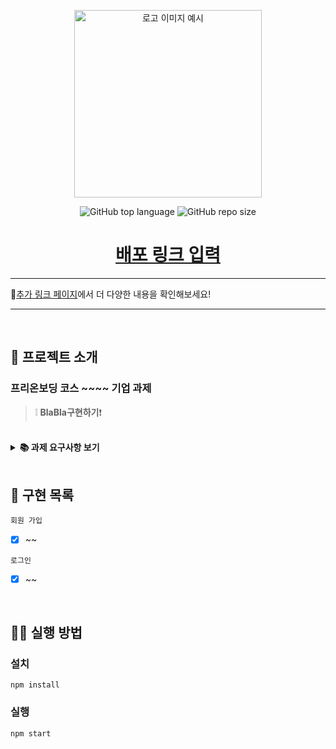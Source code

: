 <p align='middle'>
  <a href='https://github.com/ONE-TED/init_convention'>
    <img src='https://www.solarconnect.kr/assets/img/common/sc-logo.svg' width="300px;" alt="로고 이미지 예시" />
  </a></p>
<p align='middle'><img alt="GitHub top language" src="https://img.shields.io/github/languages/top/ONE-TED/init_convention?color=blueviolet"> <img alt="GitHub repo size" src="https://img.shields.io/github/repo-size/ONE-TED/init_convention"> 
<h1 align='middle'><a href='https://github.com/ONE-TED/init_convention'>배포 링크 입력</a></h1>

---

🧐[추가 링크 페이지]()에서 더 다양한 내용을 확인해보세요!

---

<br/>

## 📌 프로젝트 소개

### 프리온보딩 코스 ~~~~ 기업 과제

> ❕ **BlaBla구현하기**❗

<br/>

<details>
    <summary><STRONG>
       📚 과제 요구사항 보기
        </STRONG></summary>
~~~ 여기에 작성
</details>
<br/>

## 📑 구현 목록

`회원 가입`

- [x] ~~

`로그인`

- [x] ~~

<br/>

## 👨‍💻 실행 방법

### 설치

`npm install`

### 실행

`npm start`
